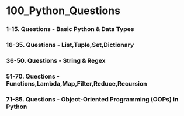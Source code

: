 # 100_Python_Questions
### 
###     1-15. Questions - Basic Python & Data Types 
###     16-35. Questions - List,Tuple,Set,Dictionary
###     36-50. Questions - String & Regex 
###     51-70. Questions - Functions,Lambda,Map,Filter,Reduce,Recursion
###     71-85. Questions - Object-Oriented Programming (OOPs) in Python
